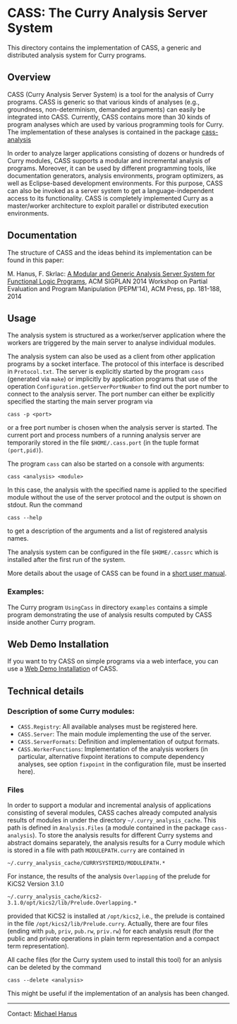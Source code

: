 # CASS: The Curry Analysis Server System

This directory contains the implementation of CASS,
a generic and distributed analysis system for Curry programs.

## Overview

CASS (Curry Analysis Server System) is a tool for the analysis of Curry 
programs. CASS is generic so that various kinds of analyses
(e.g., groundness, non-determinism, demanded arguments) can easily
be integrated into CASS.
Currently, CASS contains more than 30 kinds of program analyses
which are used by various programming tools for Curry.
The implementation of these analyses is contained in the package
[cass-analysis](https://cpm.curry-lang.org/pkgs/cass-analysis.html)

In order to analyze larger applications consisting of dozens or hundreds
of Curry modules, CASS supports a modular and incremental analysis of programs.
Moreover, it can be used by different programming tools,
like documentation generators, analysis environments, program optimizers,
as well as Eclipse-based development environments.
For this purpose, CASS can also be invoked as a server system
to get a language-independent access to its functionality.
CASS is completely implemented Curry as a master/worker architecture
to exploit parallel or distributed execution environments.

## Documentation

The structure of CASS and the ideas behind its implementation
can be found in this paper:

M. Hanus, F. Skrlac:
[A Modular and Generic Analysis Server System for Functional Logic Programs](https://dx.doi.org/10.1145/2543728.2543744),
ACM SIGPLAN 2014 Workshop on Partial Evaluation and Program Manipulation (PEPM'14), ACM Press, pp. 181-188, 2014


## Usage

The analysis system is structured as a worker/server application
where the workers are triggered by the main server to analyse
individual modules.

The analysis system can also be used as a client from other
application programs by a socket interface.
The protocol of this interface is described in `Protocol.txt`.
The server is explicitly started by the program `cass`
(generated via `make`) or implicitly by application programs
that use of the operation `Configuration.getServerPortNumber`
to find out the port number to connect to the analysis server.
The port number can either be explicitly specified the starting
the main server program via

    cass -p <port>

or a free port number is chosen when the analysis server is started.
The current port and process numbers of a running analysis server
are temporarily stored in the file `$HOME/.cass.port`
(in the tuple format `(port,pid)`).

The program `cass` can also be started on a console with arguments:

    cass <analysis> <module>

In this case, the analysis with the specified name is applied
to the specified module without the use of the server protocol
and the output is shown on stdout. Run the command

    cass --help

to get a description of the arguments and a list of registered analysis
names.

The analysis system can be configured in the file `$HOME/.cassrc`
which is installed after the first run of the system.

More details about the usage of CASS can be found in a
[short user manual](https://cpm.curry-lang.org/DOC/cass-4.0.0/main.pdf).


### Examples:

The Curry program `UsingCass` in directory `examples` contains
a simple program demonstrating the use of analysis results
computed by CASS inside another Curry program.

## Web Demo Installation

If you want to try CASS on simple programs via a web interface,
you can use a
[Web Demo Installation](https://cpm.curry-lang.org/webapps/cass/)
of CASS.


## Technical details

### Description of some Curry modules:

* `CASS.Registry`: All available analyses must be registered here.
* `CASS.Server`: The main module implementing the use of the server.
* `CASS.ServerFormats`: Definition and implementation of output formats.
* `CASS.WorkerFunctions`: Implementation of the analysis workers
  (in particular, alternative fixpoint iterations to compute
   dependency analyses, see option `fixpoint` in the configuration file,
   must be inserted here).

### Files

In order to support a modular and incremental analysis of applications
consisting of several modules, CASS caches already computed analysis results
of modules in under the directory `~/.curry_analysis_cache`.
This path is defined in `Analysis.Files`
(a module contained in the package `cass-analysis`).
To store the analysis results for different Curry systems and
abstract domains separately, the analysis results for a Curry module
which is stored in a file with path `MODULEPATH.curry` are contained in

    ~/.curry_analysis_cache/CURRYSYSTEMID/MODULEPATH.*

For instance, the results of the analysis `Overlapping` of the prelude
for KiCS2 Version 3.1.0

    ~/.curry_analysis_cache/kics2-3.1.0/opt/kics2/lib/Prelude.Overlapping.*

provided that KiCS2 is installed at `/opt/kics2`, i.e., the prelude
is contained in the file `/opt/kics2/lib/Prelude.curry`.
Actually, there are four files (ending with `pub`, `priv`, `pub.rw`, `priv.rw`)
for each analysis result (for the public and private operations in
plain term representation and a compact term representation).

All cache files (for the Curry system used to install this tool)
for an anlysis can be deleted by the command

    cass --delete <analysis>

This might be useful if the implementation of an analysis has been changed.

-----------------------------------------------------------------------

Contact: [Michael Hanus](https://www.informatik.uni-kiel.de/~mh)
